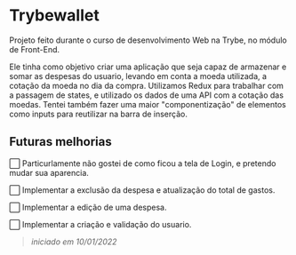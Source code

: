 # Trybewallet
Projeto feito durante o curso de desenvolvimento Web na Trybe, no módulo de Front-End.

Ele tinha como objetivo criar uma aplicação que seja capaz de armazenar e somar as despesas do usuario, levando em conta a moeda utilizada, a cotação da moeda no dia da compra.
Utilizamos Redux para trabalhar com a passagem de states, e utilizado os dados de uma API com a cotação das moedas. Tentei também fazer uma maior "componentização" de elementos como inputs para reutilizar na barra de inserção.

## Futuras melhorias
⬜ Particurlamente não gostei de como ficou a tela de Login, e pretendo mudar sua aparencia.

⬜ Implementar a exclusão da despesa e atualização do total de gastos.

⬜ Implementar a edição de uma despesa.

⬜ Implementar a criação e validação do usuario.

> _iniciado em 10/01/2022_
